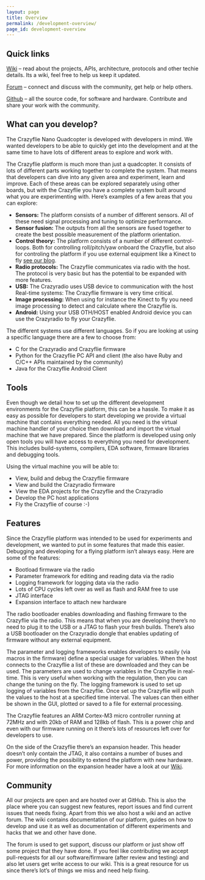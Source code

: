 ```yaml
---
layout: page
title: Overview
permalink: /development-overview/
page_id: development-overview
---
```


## Quick links 

[Wiki](//wiki.bitcraze.io) – read about the projects, APIs, architecture, protocols and other techie details. Its a wiki, feel free to help us keep it updated.

[Forum](//forum.bitcraze.io) – connect and discuss with the community, get help or help others.

[Github](https://github.com/bitcraze) – all the source code, for software and hardware. Contribute and share your work with the community.

## What can you develop?

The Crazyflie Nano Quadcopter is developed with developers in mind. We wanted 
developers to be able to quickly get into the development and at the same time 
to have lots of different areas to explore and work with.

The Crazyflie platform is much more than just a quadcopter. It consists of lots 
of different parts working together to complete the system. That means that 
developers can dive into any given area and experiment, learn and improve. Each 
of these areas can be explored separately using other boards, but with the 
Crazyflie you have a complete system built around what you are experimenting 
with. Here’s examples of a  few areas that you can explore:

* **Sensors:** The platform consists of a number of different sensors. All of 
these need signal processing and tuning to optimize performance.
* **Sensor fusion:** The outputs from all the sensors are fused together to 
create the best possible measurement of the platform orientation.
* **Control theory:** The platform consists of a number of different 
control-loops. Both for controlling roll/pitch/yaw onboard the Crazyflie, but 
also for controling the platform if you use external equipment like a Kinect to 
fly [see our blog](/blog/).
* **Radio protocols:** The Crazyflie communicates via radio with the host. The 
protocol is very basic but has the potential to be expanded with more features.
* **USB:** The Crazyradio uses USB device to communication with the host
Real-time systems: The Crazyflie firmware is very time critical.
* **Image processing:** When using for instance the Kinect to fly you need image 
processing to detect and calculate where the Crazyflie is.
* **Android:** Using your USB OTH/HOST enabled Android device you can use the 
Crazyradio to fly your Crazyflie.

The different systems use different languages. So if you are looking at using a 
specific language there are a few to choose from:

* C for the Crazyradio and Crazyflie firmware
* Python for the Crazyflie PC API and client (the also have Ruby and C/C++ APIs 
maintained by the community)
* Java for the Crazyflie Android Client

## Tools

Even though we detail how to set up the different development environments for 
the Crazyflie platform, this can be a hassle. To make it as easy as possible 
for developers to start developing we provide a virtual machine that contains 
everything needed. All you need is the virtual machine handler of your choice 
then download and import the virtual machine that we have prepared. Since the 
platform is developed using only open tools you will have access to everything 
you need for development. This includes build-systems, compilers, EDA software, 
firmware libraries and debugging tools.

Using the virtual machine you will be able to:

* View, build and debug the Crazyflie firmware
* View and build the Crazyradio firmware
* View the EDA projects for the Crazyflie and the Crazyradio
* Develop the PC host applications
* Fly the Crazyflie of course :-)

## Features

Since the Crazyflie platform was intended to be used for experiments and 
development, we wanted to put in some features that made this easier. Debugging 
and developing for a flying platform isn’t always easy. Here are some of the 
features:

* Bootload firmware via the radio
* Parameter framework for editing and reading data via the radio
* Logging framework for logging data via the radio
* Lots of CPU cycles left over as well as flash and RAM free to use
* JTAG interface
* Expansion interface to attach new hardware

The radio bootloader enables downloading and flashing firmware to the Crazyflie 
via the radio. This means that when you are developing there’s no need to plug 
it to the USB or a JTAG to flash your fresh builds. There’s also a USB 
bootloader on the Crazyradio dongle that enables updating of firmware without 
any external equipment.

The parameter and logging frameworks enables developers to easily (via macros 
in the firmware) define a special usage for variables. When the host connects 
to the Crazyflie a list of these are downloaded and they can be used. The 
parameters are used to change variables in the Crazyflie in real-time. This is 
very useful when working with the regulation, then you can change the tuning on 
the fly. The logging framework is used to set up logging of variables from the 
Crazyflie. Once set up the Crazyflie will push the values to the host at a 
specified time interval. The values can then either be shown in the GUI, 
plotted or saved to a file for external processing.

The Crazyflie features an ARM Cortex-M3 micro controller running at 72MHz and 
with 20kb of RAM and 128kb of flash. This is a power chip and even with our 
firmware running on it there’s lots of resources left over for developers to 
use. 

On the side of the Crazyflie there’s an expansion header. This header doesn’t 
only contain the JTAG, it also contains a number of buses and power, providing 
the possibility to extend the platform with new hardware. For more information 
on the expansion header have a look at our [Wiki](//wiki.bitcraze.io).

## Community

All our projects are open and are hosted over at GitHub. This is also the place 
where you can suggest new features, report issues and find current issues that 
needs fixing. Apart from this we also host a wiki and an active forum. The wiki 
contains documentation of our platform, guides on how to develop and use it as 
well as documentation of different experiments and hacks that we and other have 
done.

The forum is used to get support, discuss our platform or just show off some 
project that they have done. If you feel like contributing we accept 
pull-requests for all our software/firmware (after review and testing) and also 
let users get write access to our wiki. This is a great resource for us since 
there’s lot’s of things we miss and need help fixing.
